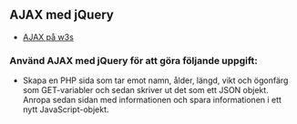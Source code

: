 ## AJAX med jQuery

* [AJAX på w3s](https://www.w3schools.com/jquery/ajax_ajax.asp)

### Använd AJAX med jQuery för att göra följande uppgift:
* Skapa en PHP sida som tar emot namn, ålder, längd, vikt och ögonfärg som GET-variabler och sedan skriver ut det som ett JSON objekt.<br>
Anropa sedan sidan med informationen och spara informationen i ett nytt JavaScript-objekt.
